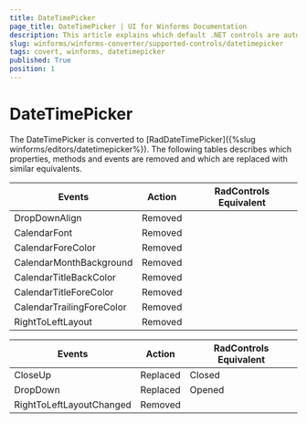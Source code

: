 ```yaml
---
title: DateTimePicker
page_title: DateTimePicker | UI for Winforms Documentation
description: This article explains which default .NET controls are automatically converted.
slug: winforms/winforms-converter/supported-controls/datetimepicker
tags: covert, winforms, datetimepicker
published: True
position: 1
---
```


# DateTimePicker

The DateTimePicker is converted to [RadDateTimePicker]({%slug  winforms/editors/datetimepicker%}). The following tables describes which properties, methods and events are removed and which are replaced with similar equivalents.

|Events|Action|RadControls Equivalent|
|---|---|---|
|DropDownAlign|Removed|   |
|CalendarFont|Removed|   |
|CalendarForeColor|Removed|   |
|CalendarMonthBackground|Removed|   |
|CalendarTitleBackColor|Removed|   |
|CalendarTitleForeColor|Removed|   |
|CalendarTrailingForeColor|Removed|   |
|RightToLeftLayout|Removed|   |

|Events|Action|RadControls Equivalent|
|---|---|---|
|CloseUp|Replaced|Closed|
|DropDown|Replaced|Opened|
|RightToLeftLayoutChanged|Removed|